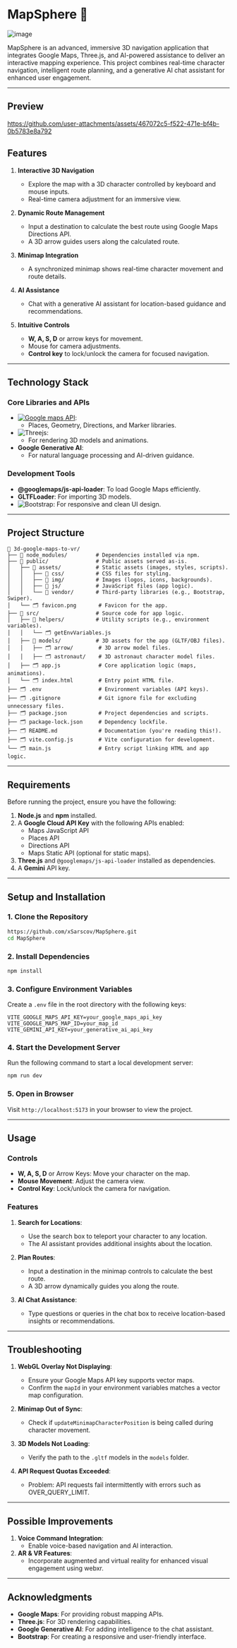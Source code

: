 # MapSphere 📌

![image](https://github.com/user-attachments/assets/e0f32e00-f936-4ffe-b45f-ef41c4c81e77)


MapSphere is an advanced, immersive 3D navigation application that integrates Google Maps, Three.js, and AI-powered assistance to deliver an interactive mapping experience. This project combines real-time character navigation, intelligent route planning, and a generative AI chat assistant for enhanced user engagement.

---

## Preview

https://github.com/user-attachments/assets/467072c5-f522-471e-bf4b-0b5783e8a792

## Features

1. **Interactive 3D Navigation**
   - Explore the map with a 3D character controlled by keyboard and mouse inputs.
   - Real-time camera adjustment for an immersive view.

2. **Dynamic Route Management**
   - Input a destination to calculate the best route using Google Maps Directions API.
   - A 3D arrow guides users along the calculated route.

3. **Minimap Integration**
   - A synchronized minimap shows real-time character movement and route details.

4. **AI Assistance**
   - Chat with a generative AI assistant for location-based guidance and recommendations.

5. **Intuitive Controls**
   - **W, A, S, D** or arrow keys for movement.
   - Mouse for camera adjustments.
   - **Control key** to lock/unlock the camera for focused navigation.

---

## Technology Stack

### Core Libraries and APIs
- [![Google maps API](https://img.shields.io/badge/Google_maps-2ea44f?logo=Google+maps)](https://www.google.com.mx/maps):
  - Places, Geometry, Directions, and Marker libraries.
- ![Threejs](https://img.shields.io/badge/threejs-black?style=for-the-badge&logo=three.js&logoColor=white):
  - For rendering 3D models and animations.
- **Google Generative AI**:
  - For natural language processing and AI-driven guidance.

### Development Tools
- **@googlemaps/js-api-loader**: To load Google Maps efficiently.
- **GLTFLoader**: For importing 3D models.
- ![Bootstrap](https://img.shields.io/badge/bootstrap-%238511FA.svg?style=for-the-badge&logo=bootstrap&logoColor=white): For responsive and clean UI design.

---

## Project Structure

```
📂 3d-google-maps-to-vr/
├── 📁 node_modules/         # Dependencies installed via npm.
├── 📁 public/               # Public assets served as-is.
│   ├── 📂 assets/           # Static assets (images, styles, scripts).
│   │   ├── 📂 css/          # CSS files for styling.
│   │   ├── 📂 img/          # Images (logos, icons, backgrounds).
│   │   ├── 📂 js/           # JavaScript files (app logic).
│   │   └── 📂 vendor/       # Third-party libraries (e.g., Bootstrap, Swiper).
│   └── 🗂 favicon.png       # Favicon for the app.
├── 📁 src/                  # Source code for app logic.
│   ├── 📂 helpers/          # Utility scripts (e.g., environment variables).
│   │   └── 🗂 getEnvVariables.js
│   ├── 📂 models/           # 3D assets for the app (GLTF/OBJ files).
│   │   ├── 🗂 arrow/        # 3D arrow model files.
│   │   ├── 🗂 astronaut/    # 3D astronaut character model files.
│   ├── 🗂 app.js            # Core application logic (maps, animations).
│   └── 🗂 index.html        # Entry point HTML file.
├── 🗂 .env                  # Environment variables (API keys).
├── 🗂 .gitignore            # Git ignore file for excluding unnecessary files.
├── 🗂 package.json          # Project dependencies and scripts.
├── 🗂 package-lock.json     # Dependency lockfile.
├── 🗂 README.md             # Documentation (you're reading this!).
├── 🗂 vite.config.js        # Vite configuration for development.
└── 🗂 main.js               # Entry script linking HTML and app logic.

```

---

## Requirements

Before running the project, ensure you have the following:

1. **Node.js** and **npm** installed.
2. A **Google Cloud API Key** with the following APIs enabled:
   - Maps JavaScript API
   - Places API
   - Directions API
   - Maps Static API (optional for static maps).
3. **Three.js** and `@googlemaps/js-api-loader` installed as dependencies.
4. A **Gemini** API key.

---

## Setup and Installation

### 1. Clone the Repository
```bash
https://github.com/xSarscov/MapSphere.git
cd MapSphere
```

### 2. Install Dependencies
```bash
npm install
```

### 3. Configure Environment Variables
Create a `.env` file in the root directory with the following keys:
```
VITE_GOOGLE_MAPS_API_KEY=your_google_maps_api_key
VITE_GOOGLE_MAPS_MAP_ID=your_map_id
VITE_GEMINI_API_KEY=your_generative_ai_api_key
```

### 4. Start the Development Server
Run the following command to start a local development server:
```bash
npm run dev
```

### 5. Open in Browser
Visit `http://localhost:5173` in your browser to view the project.

---

## Usage

### Controls
- **W, A, S, D** or Arrow Keys: Move your character on the map.
- **Mouse Movement**: Adjust the camera view.
- **Control Key**: Lock/unlock the camera for navigation.

### Features
1. **Search for Locations**:
   - Use the search box to teleport your character to any location.
   - The AI assistant provides additional insights about the location.

2. **Plan Routes**:
   - Input a destination in the minimap controls to calculate the best route.
   - A 3D arrow dynamically guides you along the route.

3. **AI Chat Assistance**:
   - Type questions or queries in the chat box to receive location-based insights or recommendations.

---

## Troubleshooting

1. **WebGL Overlay Not Displaying**:
   - Ensure your Google Maps API key supports vector maps.
   - Confirm the `mapId` in your environment variables matches a vector map configuration.

2. **Minimap Out of Sync**:
   - Check if `updateMinimapCharacterPosition` is being called during character movement.

3. **3D Models Not Loading**:
   - Verify the path to the `.gltf` models in the `models` folder.
     
4. **API Request Quotas Exceeded**:
   - Problem: API requests fail intermittently with errors such as OVER_QUERY_LIMIT.
---

## Possible Improvements

1. **Voice Command Integration**:
   - Enable voice-based navigation and AI interaction.
2. **AR & VR Features**:
   - Incorporate augmented and virtual reality for enhanced visual engagement using webxr.

---


## Acknowledgments

- **Google Maps**: For providing robust mapping APIs.
- **Three.js**: For 3D rendering capabilities.
- **Google Generative AI**: For adding intelligence to the chat assistant.
- **Bootstrap**: For creating a responsive and user-friendly interface.
